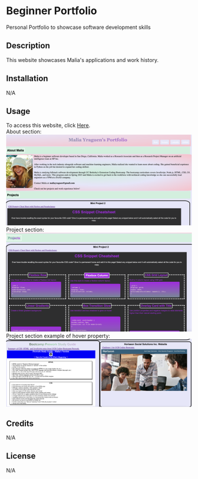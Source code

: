 # Beginner Portfolio
Personal Portfolio to showcase software development skills


## Description

This website showcases Malia's applications and work history.

## Installation

N/A

## Usage

To access this website, click [Here](https://malxxy.github.io/beginner-portfolio/).
<br>
About section: ![about section](./assets/about-section.png)
<br>
Project section: ![project section](./assets/project-section.png)
<br>
Project section example of hover property: ![hover h2 effect](./assets/project-2.png)

## Credits

N/A

## License

N/A